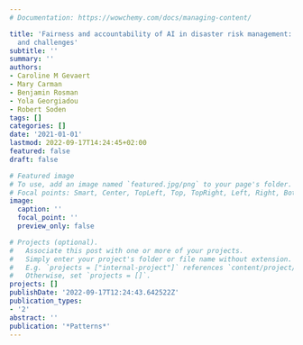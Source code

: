 ```yaml
---
# Documentation: https://wowchemy.com/docs/managing-content/

title: 'Fairness and accountability of AI in disaster risk management: Opportunities
  and challenges'
subtitle: ''
summary: ''
authors:
- Caroline M Gevaert
- Mary Carman
- Benjamin Rosman
- Yola Georgiadou
- Robert Soden
tags: []
categories: []
date: '2021-01-01'
lastmod: 2022-09-17T14:24:45+02:00
featured: false
draft: false

# Featured image
# To use, add an image named `featured.jpg/png` to your page's folder.
# Focal points: Smart, Center, TopLeft, Top, TopRight, Left, Right, BottomLeft, Bottom, BottomRight.
image:
  caption: ''
  focal_point: ''
  preview_only: false

# Projects (optional).
#   Associate this post with one or more of your projects.
#   Simply enter your project's folder or file name without extension.
#   E.g. `projects = ["internal-project"]` references `content/project/deep-learning/index.md`.
#   Otherwise, set `projects = []`.
projects: []
publishDate: '2022-09-17T12:24:43.642522Z'
publication_types:
- '2'
abstract: ''
publication: '*Patterns*'
---
```

